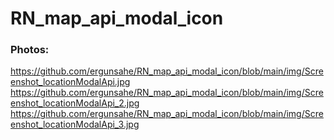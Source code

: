 # RN_map_api_modal_icon

### Photos:
  https://github.com/ergunsahe/RN_map_api_modal_icon/blob/main/img/Screenshot_locationModalApi.jpg
  https://github.com/ergunsahe/RN_map_api_modal_icon/blob/main/img/Screenshot_locationModalApi_2.jpg
  https://github.com/ergunsahe/RN_map_api_modal_icon/blob/main/img/Screenshot_locationModalApi_3.jpg
